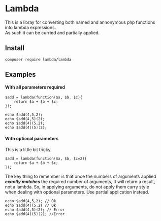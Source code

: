 # Lambda

This is a libray for converting both named and annonymous php functions into lambda expressions.  
As such it can be curried and partially applied.

## Install  
`composer require lambda/lambda`  

## Examples

#### With all parameters required  

	$add = lambda(function($a, $b, $c){
		return $a + $b + $c;
	});
	
	echo $add(4,5,2);
	echo $add(4,5)(2);
	echo $add(4)(5,2);
	echo $add(4)(5)(2);

#### With optional parameters  
This is a little bit tricky.  

	$add = lambda(function($a, $b, $c=2){
		return $a + $b + $c;
	});

The key thing to remember is that once the numbers of arguments applied ***exactly matches*** the required number of arguments, It will return a result, not a lambda. So, in applying arguments, do not apply them curry style when dealing with optional parameters. Use partial application instead.

	echo $add(4,5,2); // Ok
	echo $add(4)(5,2) // Ok
	echo $add(4,5)(2); // Error
	echo $add(4)(5)(2); //Error

